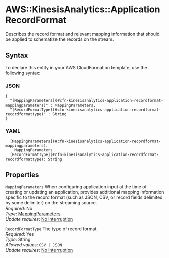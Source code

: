 # AWS::KinesisAnalytics::Application RecordFormat<a name="aws-properties-kinesisanalytics-application-recordformat"></a>

Describes the record format and relevant mapping information that should be applied to schematize the records on the stream\.

## Syntax<a name="aws-properties-kinesisanalytics-application-recordformat-syntax"></a>

To declare this entity in your AWS CloudFormation template, use the following syntax:

### JSON<a name="aws-properties-kinesisanalytics-application-recordformat-syntax.json"></a>

```
{
  "[MappingParameters](#cfn-kinesisanalytics-application-recordformat-mappingparameters)" : MappingParameters,
  "[RecordFormatType](#cfn-kinesisanalytics-application-recordformat-recordformattype)" : String
}
```

### YAML<a name="aws-properties-kinesisanalytics-application-recordformat-syntax.yaml"></a>

```
  [MappingParameters](#cfn-kinesisanalytics-application-recordformat-mappingparameters):
    MappingParameters
  [RecordFormatType](#cfn-kinesisanalytics-application-recordformat-recordformattype): String
```

## Properties<a name="aws-properties-kinesisanalytics-application-recordformat-properties"></a>

`MappingParameters` <a name="cfn-kinesisanalytics-application-recordformat-mappingparameters"></a>
When configuring application input at the time of creating or updating an application, provides additional mapping information specific to the record format \(such as JSON, CSV, or record fields delimited by some delimiter\) on the streaming source\.  
_Required_: No  
_Type_: [MappingParameters](aws-properties-kinesisanalytics-application-mappingparameters.md)  
_Update requires_: [No interruption](https://docs.aws.amazon.com/AWSCloudFormation/latest/UserGuide/using-cfn-updating-stacks-update-behaviors.html#update-no-interrupt)

`RecordFormatType` <a name="cfn-kinesisanalytics-application-recordformat-recordformattype"></a>
The type of record format\.  
_Required_: Yes  
_Type_: String  
_Allowed values_: `CSV | JSON`  
_Update requires_: [No interruption](https://docs.aws.amazon.com/AWSCloudFormation/latest/UserGuide/using-cfn-updating-stacks-update-behaviors.html#update-no-interrupt)
